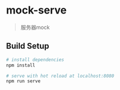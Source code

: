 # mock-serve

> 服务器mock

## Build Setup

``` bash
# install dependencies
npm install

# serve with hot reload at localhost:8080
npm run serve
```
